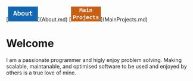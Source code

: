 <p align="left">
  [<img alt="ABOUT" src="About Button.jpg" width="80"/>](About.md)
  [<img alt="MAIN PROJECTS" src="Main Button.jpg" width="80"/>](MainProjects.md)
</p>

# Welcome

<p align="left">
    I am a passionate programmer and higly enjoy problem solving. Making scalable, maintanable, and optimised software to be used and enjoyed by others is a true love of mine.
</p>